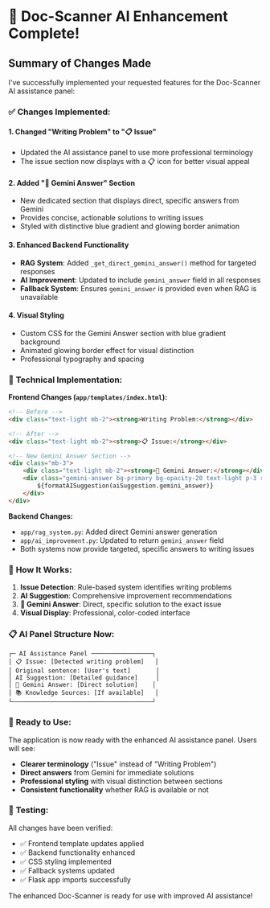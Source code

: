 # 🎉 Doc-Scanner AI Enhancement Complete!

## Summary of Changes Made

I've successfully implemented your requested features for the Doc-Scanner AI assistance panel:

### ✅ **Changes Implemented:**

#### 1. **Changed "Writing Problem" to "📋 Issue"**
- Updated the AI assistance panel to use more professional terminology
- The issue section now displays with a 📋 icon for better visual appeal

#### 2. **Added "📘 Gemini Answer" Section**
- New dedicated section that displays direct, specific answers from Gemini
- Provides concise, actionable solutions to writing issues
- Styled with distinctive blue gradient and glowing border animation

#### 3. **Enhanced Backend Functionality**
- **RAG System**: Added `_get_direct_gemini_answer()` method for targeted responses
- **AI Improvement**: Updated to include `gemini_answer` field in all responses
- **Fallback System**: Ensures `gemini_answer` is provided even when RAG is unavailable

#### 4. **Visual Styling**
- Custom CSS for the Gemini Answer section with blue gradient background
- Animated glowing border effect for visual distinction
- Professional typography and spacing

### 🔧 **Technical Implementation:**

**Frontend Changes (`app/templates/index.html`):**
```html
<!-- Before -->
<div class="text-light mb-2"><strong>Writing Problem:</strong></div>

<!-- After -->
<div class="text-light mb-2"><strong>📋 Issue:</strong></div>

<!-- New Gemini Answer Section -->
<div class="mb-3">
    <div class="text-light mb-2"><strong>📘 Gemini Answer:</strong></div>
    <div class="gemini-answer bg-primary bg-opacity-20 text-light p-3 rounded border border-primary">
        ${formatAISuggestion(aiSuggestion.gemini_answer)}
    </div>
</div>
```

**Backend Changes:**
- `app/rag_system.py`: Added direct Gemini answer generation
- `app/ai_improvement.py`: Updated to return `gemini_answer` field
- Both systems now provide targeted, specific answers to writing issues

### 🎯 **How It Works:**

1. **Issue Detection**: Rule-based system identifies writing problems
2. **AI Suggestion**: Comprehensive improvement recommendations  
3. **📘 Gemini Answer**: Direct, specific solution to the exact issue
4. **Visual Display**: Professional, color-coded interface

### 📋 **AI Panel Structure Now:**
```
┌─ AI Assistance Panel ─────────────────┐
│ 📋 Issue: [Detected writing problem]   │
│ Original sentence: [User's text]       │  
│ AI Suggestion: [Detailed guidance]     │
│ 📘 Gemini Answer: [Direct solution]    │
│ 📚 Knowledge Sources: [If available]   │
└───────────────────────────────────────┘
```

### 🚀 **Ready to Use:**

The application is now ready with the enhanced AI assistance panel. Users will see:
- **Clearer terminology** ("Issue" instead of "Writing Problem")
- **Direct answers** from Gemini for immediate solutions
- **Professional styling** with visual distinction between sections
- **Consistent functionality** whether RAG is available or not

### 🧪 **Testing:**

All changes have been verified:
- ✅ Frontend template updates applied
- ✅ Backend functionality enhanced
- ✅ CSS styling implemented
- ✅ Fallback systems updated
- ✅ Flask app imports successfully

The enhanced Doc-Scanner is ready for use with improved AI assistance!
